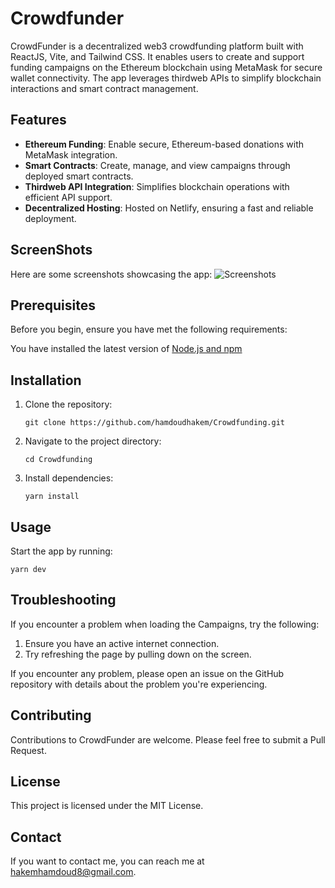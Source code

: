 # Crowdfunder
CrowdFunder is a decentralized web3 crowdfunding platform built with ReactJS, Vite, and Tailwind CSS. It enables users to create and support funding campaigns on the Ethereum blockchain using MetaMask for secure wallet connectivity. The app leverages thirdweb APIs to simplify blockchain interactions and smart contract management.

## Features
- **Ethereum Funding**: Enable secure, Ethereum-based donations with MetaMask integration.
- **Smart Contracts**: Create, manage, and view campaigns through deployed smart contracts.
- **Thirdweb API Integration**: Simplifies blockchain operations with efficient API support.
- **Decentralized Hosting**: Hosted on Netlify, ensuring a fast and reliable deployment.

## ScreenShots
Here are some screenshots showcasing the app:
![Screenshots](showcase/screenshots.png)

## Prerequisites
Before you begin, ensure you have met the following requirements:

You have installed the latest version of [Node.js and npm](https://nodejs.org/en/download/)

## Installation
1. Clone the repository:
   ```
   git clone https://github.com/hamdoudhakem/Crowdfunding.git
   ```
2. Navigate to the project directory:
   ```
   cd Crowdfunding
   ```
3. Install dependencies:
   ```
   yarn install
   ```

## Usage
Start the app by running:
```
yarn dev
```

## Troubleshooting
If you encounter a problem when loading the Campaigns, try the following:
1. Ensure you have an active internet connection.
2. Try refreshing the page by pulling down on the screen.

If you encounter any problem, please open an issue on the GitHub repository with details about the problem you're experiencing.

## Contributing

Contributions to CrowdFunder are welcome. Please feel free to submit a Pull Request.

## License

This project is licensed under the MIT License.

## Contact

If you want to contact me, you can reach me at hakemhamdoud8@gmail.com.
